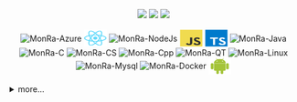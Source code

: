<!--Hello
<h2><img src="https://emojis.slackmojis.com/emojis/images/1531849430/4246/blob-sunglasses.gif?1531849430" width="30"/> Hi 👋 , I'm MonRá! <img src="https://media.giphy.com/media/12oufCB0MyZ1Go/giphy.gif" width="50"></h2>
-->

<div>
  </p>
  <div align="center">
   <a href="https://www.facebook.com/ramon.chaib" target="_blank"><img src="https://img.shields.io/badge/-Facebook-%230077B5?style=for-the-badge&logo=facebook&logoColor=white" target="_blank"></a> 
  <a href="https://www.instagram.com/monrapps/" target="_blank"><img src="https://img.shields.io/badge/-Instagram-%23E4405F?style=for-the-badge&logo=instagram&logoColor=white" target="_blank"></a>
  <a href="https://www.linkedin.com/in/ramon-chaib-27007635/" target="_blank"><img src="https://img.shields.io/badge/-LinkedIn-%230077B5?style=for-the-badge&logo=linkedin&logoColor=white" target="_blank"></a>   
</div>
  
 <div style="display: inline_block" align="center"><br>
  <img align="center" alt="MonRa-Azure" height="30" width="40" src="https://cdn.jsdelivr.net/gh/devicons/devicon/icons/azure/azure-original.svg">
  <img align="center" alt="MonRa-React" height="30" width="40" src="https://raw.githubusercontent.com/devicons/devicon/master/icons/react/react-original.svg">
  <img align="center" alt="MonRa-NodeJs" height="30" width="40" src="https://cdn.jsdelivr.net/gh/devicons/devicon/icons/nodejs/nodejs-original.svg">
  <img align="center" alt="MonRa-Js" height="30" width="40" src="https://raw.githubusercontent.com/devicons/devicon/master/icons/javascript/javascript-original.svg">     <img align="center" alt="MonRa-Ts" height="30" width="40" src="https://raw.githubusercontent.com/devicons/devicon/master/icons/typescript/typescript-original.svg">
  <img align="center" alt="MonRa-Java" height="30" width="40" src="https://cdn.jsdelivr.net/gh/devicons/devicon/icons/java/java-original.svg">
  <img align="center" alt="MonRa-C" height="30" width="40" src="https://cdn.jsdelivr.net/gh/devicons/devicon/icons/c/c-original.svg">
  <img align="center" alt="MonRa-CS" height="30" width="40" src="https://cdn.jsdelivr.net/gh/devicons/devicon/icons/csharp/csharp-original.svg">
  <img align="center" alt="MonRa-Cpp" height="30" width="40" src="https://cdn.jsdelivr.net/gh/devicons/devicon/icons/cplusplus/cplusplus-original.svg">
  <img align="center" alt="MonRa-QT" height="30" width="40" src="https://cdn.jsdelivr.net/gh/devicons/devicon/icons/qt/qt-original.svg">
  <img align="center" alt="MonRa-Linux" height="30" width="40" src="https://cdn.jsdelivr.net/gh/devicons/devicon/icons/linux/linux-original.svg">
  <img align="center" alt="MonRa-Mysql" height="30" width="40" src="https://cdn.jsdelivr.net/gh/devicons/devicon/icons/mysql/mysql-original.svg">
  <img align="center" alt="MonRa-Docker" height="30" width="40" src="https://cdn.jsdelivr.net/gh/devicons/devicon/icons/docker/docker-original.svg">  
  <img align="center" alt="MonRa-Android" height="30" width="40" src="https://github.com/devicons/devicon/blob/master/icons/android/android-original.svg">
  
</div>
</a>

</br>
<!--
[![github activity graph](https://activity-graph.herokuapp.com/graph?username=monrapps&theme=chartreuse-dark)](https://github.com/monrapps/)
-->
<div>
<details>
      <summary>more...</summary>
      
<!--
### <img src="https://media.giphy.com/media/VgCDAzcKvsR6OM0uWg/giphy.gif" width="50"> A little more about me...  

```javascript
const monra = {
    pronouns: "He" | "Him",
    code: ["any"],
    askMeAbout: ["any"],
    technologies: {
        backEnd: {
            js: ["any"],
        },
        mobileApp: {
            native: ["Android Development"]
        },
        devOps: ["AWS", "Docker🐳", "Route53", "Nginx"],
        databases: ["mongo", "MySql", "sqlite"],
        misc: ["Firebase", "Socket.IO", "selenium", "open-cv", "php", "SuiteApp"]
    },
    architecture: ["Serverless Architecture", "Progressive web applications", "Single page applications"],
    currentFocus: "Building Robots to ease opertations",
    funFact: "There are two ways to write error-free programs; only the third one works"
};
```
-->

---
<!--START_SECTION:waka-->
![Code Time](http://img.shields.io/badge/Code%20Time-623%20hrs%2039%20mins-blue)

![Profile Views](http://img.shields.io/badge/Profile%20Views-0-blue)

![Lines of code](https://img.shields.io/badge/From%20Hello%20World%20I%27ve%20Written-3.0%20million%20lines%20of%20code-blue)

**🐱 My GitHub Data** 

> 📦 38.4 kB Used in GitHub's Storage 
 > 
> 🏆 1,673 Contributions in the Year 2024
 > 
> 🚫 Not Opted to Hire
 > 
> 📜 24 Public Repositories 
 > 
> 🔑 18 Private Repositories 
 > 
**I'm an Early 🐤** 

```text
🌞 Morning                7997 commits        █████████░░░░░░░░░░░░░░░░   35.17 % 
🌆 Daytime                10570 commits       ████████████░░░░░░░░░░░░░   46.48 % 
🌃 Evening                3451 commits        ████░░░░░░░░░░░░░░░░░░░░░   15.18 % 
🌙 Night                  723 commits         █░░░░░░░░░░░░░░░░░░░░░░░░   03.18 % 
```
📅 **I'm Most Productive on Thursday** 

```text
Monday                   4195 commits        █████░░░░░░░░░░░░░░░░░░░░   18.45 % 
Tuesday                  4212 commits        █████░░░░░░░░░░░░░░░░░░░░   18.52 % 
Wednesday                4402 commits        █████░░░░░░░░░░░░░░░░░░░░   19.36 % 
Thursday                 4877 commits        █████░░░░░░░░░░░░░░░░░░░░   21.45 % 
Friday                   3102 commits        ███░░░░░░░░░░░░░░░░░░░░░░   13.64 % 
Saturday                 1175 commits        █░░░░░░░░░░░░░░░░░░░░░░░░   05.17 % 
Sunday                   778 commits         █░░░░░░░░░░░░░░░░░░░░░░░░   03.42 % 
```


📊 **This Week I Spent My Time On** 

```text
🕑︎ Time Zone: America/Sao_Paulo

💬 Programming Languages: 
TypeScript               6 hrs 50 mins       ██████████████████░░░░░░░   73.33 % 
Markdown                 1 hr 19 mins        ████░░░░░░░░░░░░░░░░░░░░░   14.18 % 
Other                    1 hr 2 mins         ███░░░░░░░░░░░░░░░░░░░░░░   11.24 % 
JavaScript               6 mins              ░░░░░░░░░░░░░░░░░░░░░░░░░   01.23 % 
Bash                     0 secs              ░░░░░░░░░░░░░░░░░░░░░░░░░   00.01 % 

🔥 Editors: 
VS Code                  9 hrs 19 mins       █████████████████████████   100.00 % 

🐱‍💻 Projects: 
wlm-backend              6 hrs 50 mins       ██████████████████░░░░░░░   73.34 % 
Markdown                 1 hr 48 mins        █████░░░░░░░░░░░░░░░░░░░░   19.36 % 
Unknown Project          33 mins             ██░░░░░░░░░░░░░░░░░░░░░░░   06.06 % 
wlm-infra                6 mins              ░░░░░░░░░░░░░░░░░░░░░░░░░   01.24 % 

💻 Operating System: 
Linux                    6 hrs 57 mins       ███████████████████░░░░░░   74.58 % 
Windows                  2 hrs 22 mins       ██████░░░░░░░░░░░░░░░░░░░   25.42 % 
```

**I Mostly Code in C++** 

```text
C++                      8 repos             ████░░░░░░░░░░░░░░░░░░░░░   16.33 % 
C                        8 repos             ████░░░░░░░░░░░░░░░░░░░░░   16.33 % 
HTML                     4 repos             ██░░░░░░░░░░░░░░░░░░░░░░░   08.16 % 
TypeScript               4 repos             ██░░░░░░░░░░░░░░░░░░░░░░░   08.16 % 
MQL5                     2 repos             █░░░░░░░░░░░░░░░░░░░░░░░░   04.08 % 
```



**Timeline**

![Lines of Code chart](https://raw.githubusercontent.com/monrapps/monrapps/master/assets/bar_graph.png)


 Last Updated on 11/07/2024 01:04:09 UTC
<!--END_SECTION:waka-->
